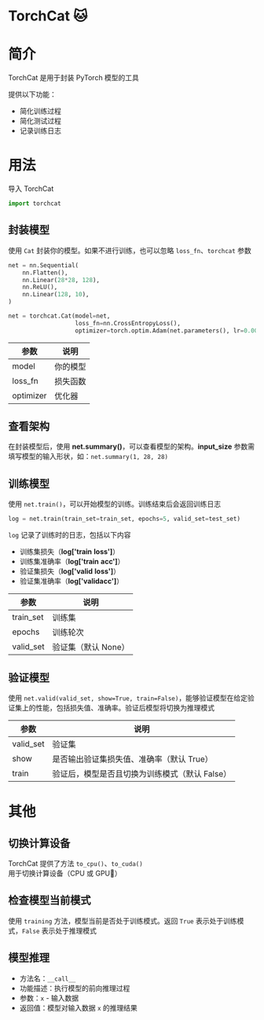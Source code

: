 # TorchCat 🐱

# 简介

TorchCat 是用于封装 PyTorch 模型的工具

提供以下功能：

- 简化训练过程
- 简化测试过程
- 记录训练日志

# 用法

导入 TorchCat

```python
import torchcat
```

## 封装模型

使用 `Cat` 封装你的模型。如果不进行训练，也可以忽略 `loss_fn`、`torchcat` 参数

```python
net = nn.Sequential(
    nn.Flatten(),
    nn.Linear(28*28, 128),
    nn.ReLU(),
    nn.Linear(128, 10),
)

net = torchcat.Cat(model=net,
                   loss_fn=nn.CrossEntropyLoss(),
                   optimizer=torch.optim.Adam(net.parameters(), lr=0.0003))
```

| 参数      | 说明     |
| --------- | -------- |
| model     | 你的模型 |
| loss_fn   | 损失函数 |
| optimizer | 优化器   |

## 查看架构

在封装模型后，使用 **net.summary()**，可以查看模型的架构。**input_size** 参数需填写模型的输入形状，如：`net.summary(1, 28, 28)`

## 训练模型

使用 `net.train()`，可以开始模型的训练。训练结束后会返回训练日志

```python
log = net.train(train_set=train_set, epochs=5, valid_set=test_set)
```

`log` 记录了训练时的日志，包括以下内容

* 训练集损失（**log['train** **loss']**）
* 训练集准确率（**log['train** **acc']**）
* 验证集损失（**log['valid** **loss']**）
* 验证集准确率（**log['validacc']**）

| 参数      | 说明                |
| --------- | ------------------- |
| train_set | 训练集              |
| epochs    | 训练轮次            |
| valid_set | 验证集（默认 None） |

## 验证模型

使用 `net.valid(valid_set, show=True, train=False)`，能够验证模型在给定验证集上的性能，包括损失值、准确率。验证后模型将切换为推理模式

| 参数      | 说明                                           |
| --------- | ---------------------------------------------- |
| valid_set | 验证集                                         |
| show      | 是否输出验证集损失值、准确率（默认 True）      |
| train     | 验证后，模型是否且切换为训练模式（默认 False） |

# 其他

## 切换计算设备

TorchCat 提供了方法 `to_cpu()`、`to_cuda()` 用于切换计算设备（CPU 或 GPU🚀）

## 检查模型当前模式

使用 `training` 方法，模型当前是否处于训练模式。返回 `True` 表示处于训练模式，`False` 表示处于推理模式

## 模型推理

* 方法名：`__call__`
* 功能描述：执行模型的前向推理过程
* 参数：`x` - 输入数据
* 返回值：模型对输入数据 `x` 的推理结果
